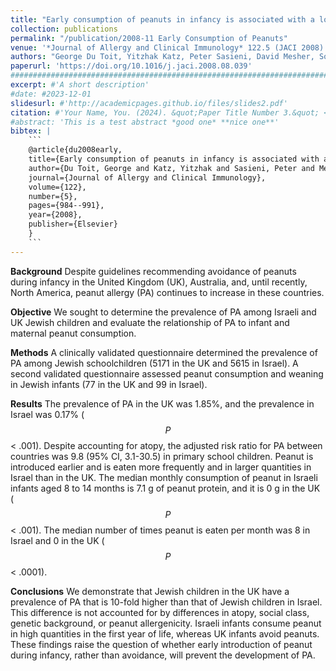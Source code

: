 ```yaml
---
title: "Early consumption of peanuts in infancy is associated with a low prevalence of peanut allergy"
collection: publications
permalink: "/publication/2008-11 Early Consumption of Peanuts"
venue: '*Journal of Allergy and Clinical Immunology* 122.5 (JACI 2008)'
authors: "George Du Toit, Yitzhak Katz, Peter Sasieni, David Mesher, Soheila J. Maleki, Helen R. Fisher, Adam T. Fox, Victor Turcanu, Tal Amir, Galia Zadik-Mnuhin, Adi Cohen, Irit Livne, Gideon Lack"
paperurl: 'https://doi.org/10.1016/j.jaci.2008.08.039'
###########################################################################################
excerpt: #'A short description'
#date: #2023-12-01
slidesurl: #'http://academicpages.github.io/files/slides2.pdf'
citation: #'Your Name, You. (2024). &quot;Paper Title Number 3.&quot; <i>GitHub Journal of Bugs</i>. 1(3).'
#abstract: 'This is a test abstract *good one* **nice one**'
bibtex: |
    ```
    @article{du2008early,
    title={Early consumption of peanuts in infancy is associated with a low prevalence of peanut allergy},
    author={Du Toit, George and Katz, Yitzhak and Sasieni, Peter and Mesher, David and Maleki, Soheila J and Fisher, Helen R and Fox, Adam T and Turcanu, Victor and Amir, Tal and Zadik-Mnuhin, Galia and others},
    journal={Journal of Allergy and Clinical Immunology},
    volume={122},
    number={5},
    pages={984--991},
    year={2008},
    publisher={Elsevier}
    }
    ```
---
```



**Background**
Despite guidelines recommending avoidance of peanuts during infancy in the United Kingdom (UK), Australia, and, until recently, North America, peanut allergy (PA) continues to increase in these countries.

**Objective**
We sought to determine the prevalence of PA among Israeli and UK Jewish children and evaluate the relationship of PA to infant and maternal peanut consumption.

**Methods**
A clinically validated questionnaire determined the prevalence of PA among Jewish schoolchildren (5171 in the UK and 5615 in Israel). A second validated questionnaire assessed peanut consumption and weaning in Jewish infants (77 in the UK and 99 in Israel).

**Results**
The prevalence of PA in the UK was 1.85%, and the prevalence in Israel was 0.17% ($$P$$ < .001). Despite accounting for atopy, the adjusted risk ratio for PA between countries was 9.8 (95% CI, 3.1-30.5) in primary school children. Peanut is introduced earlier and is eaten more frequently and in larger quantities in Israel than in the UK. The median monthly consumption of peanut in Israeli infants aged 8 to 14 months is 7.1 g of peanut protein, and it is 0 g in the UK ($$P$$ < .001). The median number of times peanut is eaten per month was 8 in Israel and 0 in the UK ($$P$$ < .0001).

**Conclusions**
We demonstrate that Jewish children in the UK have a prevalence of PA that is 10-fold higher than that of Jewish children in Israel. This difference is not accounted for by differences in atopy, social class, genetic background, or peanut allergenicity. Israeli infants consume peanut in high quantities in the first year of life, whereas UK infants avoid peanuts. These findings raise the question of whether early introduction of peanut during infancy, rather than avoidance, will prevent the development of PA.